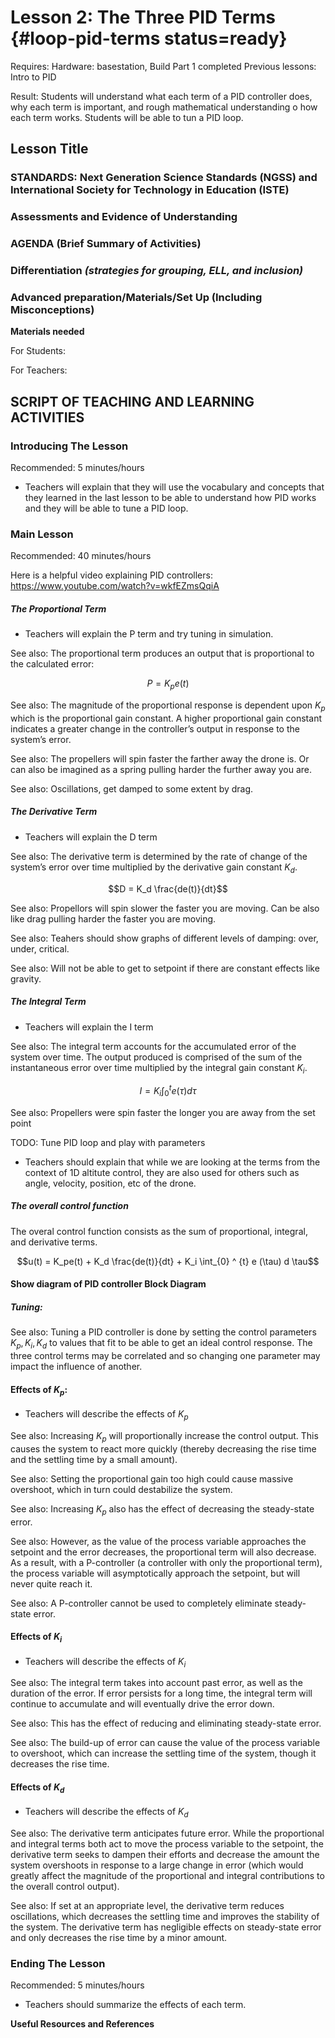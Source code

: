 # Lesson 2: The Three PID Terms {#loop-pid-terms status=ready}

<div class='requirements' markdown='1'>

Requires: 
Hardware: basestation, Build Part 1 completed
Previous lessons: Intro to PID

Result: 
Students will understand what each term of a PID controller does, why each term is important, and rough mathematical understanding o how each term works. Students will be able to tun a PID loop. 

</div>

## Lesson Title


### STANDARDS: Next Generation Science Standards (NGSS) and International Society for Technology in Education (ISTE)



### Assessments and Evidence of Understanding


### AGENDA (Brief Summary of Activities)


### Differentiation _(strategies for grouping, ELL, and inclusion)_


### Advanced preparation/Materials/Set Up (Including Misconceptions)

**Materials needed**

For Students:

For Teachers:


## SCRIPT OF TEACHING AND LEARNING ACTIVITIES


### Introducing The Lesson

Recommended: 5 minutes/hours

- Teachers will explain that they will use the vocabulary and concepts that they learned in the last lesson to be able to understand how PID works and they will be able to tune a PID loop. 

### Main Lesson

Recommended: 40 minutes/hours

Here is a helpful video explaining PID controllers: https://www.youtube.com/watch?v=wkfEZmsQqiA

##### The Proportional Term

- Teachers will explain the P term and try tuning in simulation. 

See also: The proportional term produces an output that is proportional to the calculated error:

$$ P = K_pe(t)$$

See also: The magnitude of the proportional response is dependent upon $K_p$ which is the proportional gain constant. A higher proportional gain constant indicates a greater change in the controller’s output in response to the system’s error.

See also: The propellers will spin faster the farther away the drone is. Or can also be imagined as a spring pulling harder the further away you are. 

See also: Oscillations, get damped to some extent by drag. 

##### The Derivative Term

- Teachers will explain the D term

See also: The derivative term is determined by the rate of change of the system’s error over time multiplied by the derivative gain constant $K_d$. 

$$D = K_d \frac{de(t)}{dt}$$

See also: Propellors will spin slower the faster you are moving. Can be also like drag pulling harder the faster you are moving.

See also: Teahers should show graphs of different levels of damping: over, under, critical. 

See also: Will not be able to get to setpoint if there are constant effects like gravity. 

##### The Integral Term

- Teachers will explain the I term

See also: The integral term accounts for the accumulated error of the system over time. The output produced is comprised of the sum of the instantaneous error over time multiplied by the integral gain constant $K_i$.

$$I = K_i \int_{0} ^ {t} e (\tau) d \tau$$

See also: Propellers were spin faster the longer you are away from the set point

TODO: Tune PID loop and play with parameters

- Teachers should explain that while we are looking at the terms from the context of 1D altitute control, they are also used for others such as angle, velocity, position, etc of the drone. 

##### The overall control function

The overal control function consists as the sum of proportional, integral, and derivative terms. 

$$u(t) = K_pe(t) + K_d \frac{de(t)}{dt} + K_i \int_{0} ^ {t} e (\tau) d \tau$$

#### Show diagram of PID controller Block Diagram

##### Tuning: 

See also: Tuning a PID controller is done by setting the control parameters $K_p, K_i, K_d$ to values that fit to be able to get an ideal control response. The three control terms may be correlated and so changing one parameter may impact the influence of another. 

#### Effects of $K_p$:

- Teachers will describe the effects of $K_p$ 

See also: Increasing $K_p$ will proportionally increase the control output. This causes the system to react more quickly (thereby decreasing the rise time and the settling time by a small amount). 

See also: Setting the proportional gain too high could cause massive overshoot, which in turn could destabilize the system. 

See also: Increasing $K_p$ also has the effect of decreasing the steady-state error. 

See also: However, as the value of the process variable approaches the setpoint and the error decreases, the proportional term will also decrease. As a result, with a P-controller (a controller with only the proportional term), the process variable will asymptotically approach the setpoint, but will never quite reach it. 

See also: A P-controller cannot be used to completely eliminate steady-state error.

#### Effects of $K_i$

- Teachers will describe the effects of $K_i$ 

See also: The integral term takes into account past error, as well as the duration of the error. If error persists for a long time, the integral term will continue to accumulate and will eventually drive the error down. 

See also: This has the effect of reducing and eliminating steady-state error. 

See also: The build-up of error can cause the value of the process variable to overshoot, which can increase the settling time of the system, though it decreases the rise time.

#### Effects of $K_d$

- Teachers will describe the effects of $K_d$ 

See also: The derivative term anticipates future error. While the proportional and integral terms both act to move the process variable to the setpoint, the derivative term seeks to dampen their efforts and decrease the amount the system overshoots in response to a large change in error (which would greatly affect the magnitude of the proportional and integral contributions to the overall control output). 

See also: If set at an appropriate level, the derivative term reduces oscillations, which decreases the settling time and improves the stability of the system. The derivative term has negligible effects on steady-state error and only decreases the rise time by a minor amount.



### Ending The Lesson

Recommended: 5 minutes/hours

- Teachers should summarize the effects of each term. 

**Useful Resources and References**

